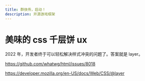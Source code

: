 ```yaml
---
title: 群侠传，启动！
description: 开源游戏框架
---
```

# 美味的 css 千层饼 ux 

2022 年，开发者终于可以轻松解决样式冲突的问题了。答案就是 layer。

https://github.com/whatwg/html/issues/8018

https://developer.mozilla.org/en-US/docs/Web/CSS/@layer